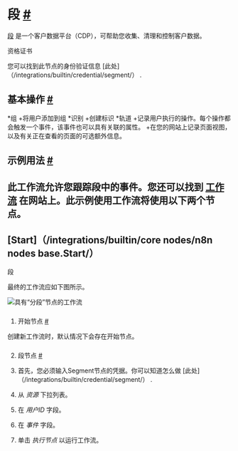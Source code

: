 


 段
 [#](#段 "永久链接")
=========================================



[段](https://segment.com/) 
 是一个客户数据平台（CDP），可帮助您收集、清理和控制客户数据。
 




 资格证书
 



 您可以找到此节点的身份验证信息
 [此处]（/integrations/builtin/credential/segment/）
 .
 




 基本操作
 [#](#基本操作 "永久链接")
-----------------------------------------------------------


*组
	+将用户添加到组
*识别
	+创建标识
*轨道
	+记录用户执行的操作。每个操作都会触发一个事件，该事件也可以具有关联的属性。
	+在您的网站上记录页面视图，以及有关正在查看的页面的可选额外信息。



 示例用法
 [#](#示例用法 "永久链接")
-----------------------------------------------------



 此工作流允许您跟踪段中的事件。您还可以找到
 [工作流](https://n8n.io/workflows/495) 
 在网站上。此示例使用工作流将使用以下两个节点。
-
 [Start]（/integrations/builtin/core nodes/n8n nodes base.Start/）
 -
 段




 最终的工作流应如下图所示。
 



![具有“分段”节点的工作流](https://d33wubrfki0l68.cloudfront.net/d1fb4fc9368de9268cf9dc8440d7c6fe307723fd/a5331/_images/integrations/builtin/app-nodes/segment/workflow.png)



### 
 1. 开始节点
 [#](#1-start-node "永久链接")



 创建新工作流时，默认情况下会存在开始节点。
 


### 
 2. 段节点
 [#](#2段-节点 "永久链接")


1. 首先，您必须输入Segment节点的凭据。你可以知道怎么做
 [此处]（/integrations/builtin/credential/segment/）
 .
2. 从
 *资源*
 下拉列表。
3. 在
 *用户ID*
 字段。
4. 在
 *事件*
 字段。
5. 单击
 *执行节点*
 以运行工作流。




